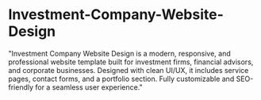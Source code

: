 # Investment-Company-Website-Design
"Investment Company Website Design is a modern, responsive, and professional website template built for investment firms, financial advisors, and corporate businesses. Designed with clean UI/UX, it includes service pages, contact forms, and a portfolio section. Fully customizable and SEO-friendly for a seamless user experience."
